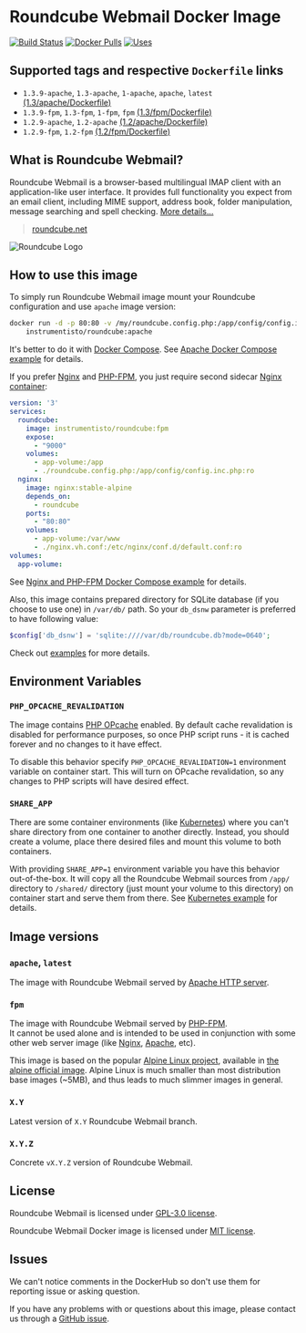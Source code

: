 Roundcube Webmail Docker Image
==============================

[![Build Status](https://travis-ci.org/instrumentisto/roundcube-docker-image.svg?branch=master)](https://travis-ci.org/instrumentisto/roundcube-docker-image) [![Docker Pulls](https://img.shields.io/docker/pulls/instrumentisto/roundcube.svg)](https://hub.docker.com/r/instrumentisto/roundcube) [![Uses](https://img.shields.io/badge/uses-s6--overlay-blue.svg)](https://github.com/just-containers/s6-overlay)




## Supported tags and respective `Dockerfile` links

- `1.3.9-apache`, `1.3-apache`, `1-apache`, `apache`, `latest` [(1.3/apache/Dockerfile)][101]
- `1.3.9-fpm`, `1.3-fpm`, `1-fpm`, `fpm` [(1.3/fpm/Dockerfile)][102]
- `1.2.9-apache`, `1.2-apache` [(1.2/apache/Dockerfile)][103]
- `1.2.9-fpm`, `1.2-fpm` [(1.2/fpm/Dockerfile)][104]




## What is Roundcube Webmail?

Roundcube Webmail is a browser-based multilingual IMAP client with an application-like user interface. It provides full functionality you expect from an email client, including MIME support, address book, folder manipulation, message searching and spell checking.
[More details...](https://roundcube.net/about)

> [roundcube.net](https://roundcube.net/)

![Roundcube Logo](https://roundcube.net/images/logo.png)




## How to use this image

To simply run Roundcube Webmail image mount your Roundcube configuration and use `apache` image version: 
```bash
docker run -d -p 80:80 -v /my/roundcube.config.php:/app/config/config.inc.php \
    instrumentisto/roundcube:apache
```

It's better to do it with [Docker Compose][8]. See [Apache Docker Compose example][7] for details.

If you prefer [Nginx][10] and [PHP-FPM][9], you just require second sidecar [Nginx container][11]:
```yaml
version: '3'
services:
  roundcube:
    image: instrumentisto/roundcube:fpm
    expose:
      - "9000"
    volumes:
      - app-volume:/app
      - ./roundcube.config.php:/app/config/config.inc.php:ro
  nginx:
    image: nginx:stable-alpine
    depends_on:
      - roundcube
    ports:
      - "80:80"
    volumes:
      - app-volume:/var/www
      - ./nginx.vh.conf:/etc/nginx/conf.d/default.conf:ro
volumes:
  app-volume:
```

See [Nginx and PHP-FPM Docker Compose example][6] for details.

Also, this image contains prepared directory for SQLite database (if you choose to use one) in `/var/db/` path. So your `db_dsnw` parameter is preferred to have following value:
```php
$config['db_dsnw'] = 'sqlite:////var/db/roundcube.db?mode=0640';
```

Check out [examples][13] for more details.




## Environment Variables


### `PHP_OPCACHE_REVALIDATION`

The image contains [PHP OPcache][4] enabled. By default cache revalidation is disabled for performance purposes, so once PHP script runs - it is cached forever and no changes to it have effect.

To disable this behavior specify `PHP_OPCACHE_REVALIDATION=1` environment variable on container start. This will turn on OPcache revalidation, so any changes to PHP scripts will have desired effect.


### `SHARE_APP`

There are some container environments (like [Kubernetes](https://kubernetes.io)) where you can't share directory from one container to another directly. Instead, you should create a volume, place there desired files and mount this volume to both containers.

With providing `SHARE_APP=1` environment variable you have this behavior out-of-the-box. It will copy all the Roundcube Webmail sources from `/app/` directory to `/shared/` directory (just mount your volume to this directory) on container start and serve them from there. See [Kubernetes example][5] for details.




## Image versions


### `apache`, `latest`

The image with Roundcube Webmail served by [Apache HTTP server](http://httpd.apache.org). 


### `fpm`

The image with Roundcube Webmail served by [PHP-FPM][9].  
It cannot be used alone and is intended to be used in conjunction with some other web server image (like [Nginx][11], [Apache][12], etc).

This image is based on the popular [Alpine Linux project][1], available in [the alpine official image][2]. Alpine Linux is much smaller than most distribution base images (~5MB), and thus leads to much slimmer images in general.


### `X.Y`

Latest version of `X.Y` Roundcube Webmail branch.


### `X.Y.Z`

Concrete `vX.Y.Z` version of Roundcube Webmail.




## License

Roundcube Webmail is licensed under [GPL-3.0 license][91].

Roundcube Webmail Docker image is licensed under [MIT license][90].




## Issues

We can't notice comments in the DockerHub so don't use them for reporting issue or asking question.

If you have any problems with or questions about this image, please contact us through a [GitHub issue][3].





[1]: http://alpinelinux.org
[2]: https://hub.docker.com/_/alpine
[3]: https://github.com/instrumentisto/roundcube-docker-image/issues
[4]: http://php.net/manual/en/book.opcache.php
[5]: https://github.com/instrumentisto/roundcube-docker-image/blob/master/examples/fpm-nginx.k8s.yml
[6]: https://github.com/instrumentisto/roundcube-docker-image/blob/master/examples/fpm-nginx.docker-compose.yml
[7]: https://github.com/instrumentisto/roundcube-docker-image/blob/master/examples/apache.docker-compose.yml
[8]: https://docs.docker.com/compose
[9]: https://php-fpm.org
[10]: https://www.nginx.com
[11]: https://hub.docker.com/_/nginx
[12]: https://hub.docker.com/_/httpd
[13]: https://github.com/instrumentisto/roundcube-docker-image/blob/master/examples
[90]: https://github.com/instrumentisto/roundcube-docker-image/blob/master/LICENSE.md
[91]: https://github.com/roundcube/roundcubemail/blob/master/LICENSE
[101]: https://github.com/instrumentisto/roundcube-docker-image/blob/master/1.3/apache/Dockerfile
[102]: https://github.com/instrumentisto/roundcube-docker-image/blob/master/1.3/fpm/Dockerfile
[103]: https://github.com/instrumentisto/roundcube-docker-image/blob/master/1.2/apache/Dockerfile
[104]: https://github.com/instrumentisto/roundcube-docker-image/blob/master/1.2/fpm/Dockerfile

